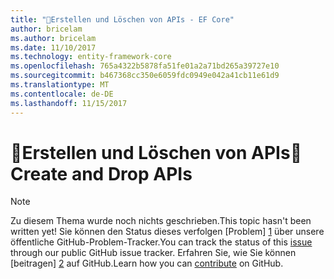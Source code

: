 ```yaml
---
title: "Erstellen und Löschen von APIs - EF Core"
author: bricelam
ms.author: bricelam
ms.date: 11/10/2017
ms.technology: entity-framework-core
ms.openlocfilehash: 765a4322b5878fa51fe01a2a71bd265a39727e10
ms.sourcegitcommit: b467368cc350e6059fdc0949e042a41cb11e61d9
ms.translationtype: MT
ms.contentlocale: de-DE
ms.lasthandoff: 11/15/2017
---
```

# <a name="-create-and-drop-apis"></a><span data-ttu-id="9c789-102">🔧Erstellen und Löschen von APIs</span><span class="sxs-lookup"><span data-stu-id="9c789-102">🔧 Create and Drop APIs</span></span>

> [!NOTE]
> <span data-ttu-id="9c789-103">Zu diesem Thema wurde noch nichts geschrieben.</span><span class="sxs-lookup"><span data-stu-id="9c789-103">This topic hasn't been written yet!</span></span> <span data-ttu-id="9c789-104">Sie können den Status dieses verfolgen [Problem] [ 1] über unsere öffentliche GitHub-Problem-Tracker.</span><span class="sxs-lookup"><span data-stu-id="9c789-104">You can track the status of this [issue][1] through our public GitHub issue tracker.</span></span> <span data-ttu-id="9c789-105">Erfahren Sie, wie Sie können [beitragen] [ 2] auf GitHub.</span><span class="sxs-lookup"><span data-stu-id="9c789-105">Learn how you can [contribute][2] on GitHub.</span></span>


  [1]: https://github.com/aspnet/EntityFramework.Docs/issues/549
  [2]: https://github.com/aspnet/EntityFramework.Docs/blob/master/CONTRIBUTING.md
